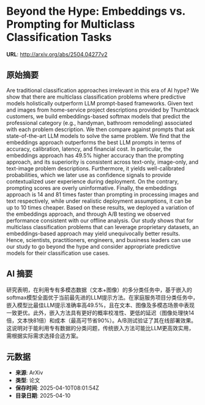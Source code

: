 # Beyond the Hype: Embeddings vs. Prompting for Multiclass Classification Tasks

**URL**: http://arxiv.org/abs/2504.04277v2

## 原始摘要

Are traditional classification approaches irrelevant in this era of AI hype?
We show that there are multiclass classification problems where predictive
models holistically outperform LLM prompt-based frameworks. Given text and
images from home-service project descriptions provided by Thumbtack customers,
we build embeddings-based softmax models that predict the professional category
(e.g., handyman, bathroom remodeling) associated with each problem description.
We then compare against prompts that ask state-of-the-art LLM models to solve
the same problem. We find that the embeddings approach outperforms the best LLM
prompts in terms of accuracy, calibration, latency, and financial cost. In
particular, the embeddings approach has 49.5% higher accuracy than the
prompting approach, and its superiority is consistent across text-only,
image-only, and text-image problem descriptions. Furthermore, it yields
well-calibrated probabilities, which we later use as confidence signals to
provide contextualized user experience during deployment. On the contrary,
prompting scores are overly uninformative. Finally, the embeddings approach is
14 and 81 times faster than prompting in processing images and text
respectively, while under realistic deployment assumptions, it can be up to 10
times cheaper. Based on these results, we deployed a variation of the
embeddings approach, and through A/B testing we observed performance consistent
with our offline analysis. Our study shows that for multiclass classification
problems that can leverage proprietary datasets, an embeddings-based approach
may yield unequivocally better results. Hence, scientists, practitioners,
engineers, and business leaders can use our study to go beyond the hype and
consider appropriate predictive models for their classification use cases.


## AI 摘要

研究表明，在利用专有多模态数据（文本+图像）的多分类任务中，基于嵌入的softmax模型全面优于当前最先进的LLM提示方法。在家庭服务项目分类任务中，嵌入模型比最佳LLM提示准确率高49.5%，且在文本、图像及多模态场景中表现一致更优。此外，嵌入方法具有更好的概率校准性、更低的延迟（图像处理快14倍，文本快81倍）和成本（最高可节省90%）。A/B测试验证了其在线部署效果。这说明对于能利用专有数据的分类问题，传统嵌入方法可能比LLM更高效实用，需根据实际需求选择合适方案。

## 元数据

- **来源**: ArXiv
- **类型**: 论文
- **保存时间**: 2025-04-10T08:01:54Z
- **目录日期**: 2025-04-10
